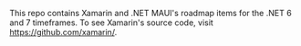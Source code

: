 This repo contains Xamarin and .NET MAUI's roadmap items for the .NET 6 and 7 timeframes. To see Xamarin's source code, visit https://github.com/xamarin/.


